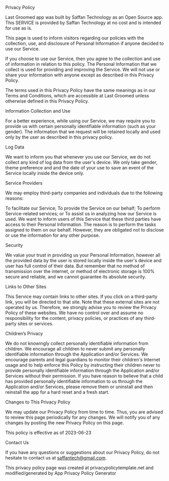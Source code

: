 Privacy Policy

Last Groomed app was built by Saffan Technology as an Open Source app. This SERVICE is provided by Saffan Technology at no cost and is intended for use as is.

This page is used to inform visitors regarding our policies with the collection, use, and disclosure of Personal Information if anyone decided to use our Service.

If you choose to use our Service, then you agree to the collection and use of information in relation to this policy. The Personal Information that we collect is used for providing and improving the Service. We will not use or share your information with anyone except as described in this Privacy Policy.

The terms used in this Privacy Policy have the same meanings as in our Terms and Conditions, which are accessible at Last Groomed unless otherwise defined in this Privacy Policy.

Information Collection and Use

For a better experience, while using our Service, we may require you to provide us with certain personally identifiable information (such as your gender). The information that we request will be retained locally and used only by the user as described in this privacy policy.

Log Data

We want to inform you that whenever you use our Service, we do not collect any kind of log data from the user's device. We only take gender, theme preference and and the date of your use to save an event of the Service locally inside the device only.

Service Providers

We may employ third-party companies and individuals due to the following reasons:

To facilitate our Service;
To provide the Service on our behalf;
To perform Service-related services; or
To assist us in analyzing how our Service is used.
We want to inform users of this Service that these third parties have access to their Personal Information. The reason is to perform the tasks assigned to them on our behalf. However, they are obligated not to disclose or use the information for any other purpose.

Security

We value your trust in providing us your Personal Information, however all the provided data by the user is stored locally inside the user's device and user has full control of their data. But remember that no method of transmission over the internet, or method of electronic storage is 100% secure and reliable, and we cannot guarantee its absolute security.

Links to Other Sites

This Service may contain links to other sites. If you click on a third-party link, you will be directed to that site. Note that these external sites are not operated by us. Therefore, we strongly advise you to review the Privacy Policy of these websites. We have no control over and assume no responsibility for the content, privacy policies, or practices of any third-party sites or services.

Children’s Privacy

We do not knowingly collect personally identifiable information from children. We encourage all children to never submit any personally identifiable information through the Application and/or Services. We encourage parents and legal guardians to monitor their children's Internet usage and to help enforce this Policy by instructing their children never to provide personally identifiable information through the Application and/or Services without their permission. If you have reason to believe that a child has provided personally identifiable information to us through the Application and/or Services, please remove them  or uninstall and then reinstall the app for a hard reset and a fresh start.

Changes to This Privacy Policy

We may update our Privacy Policy from time to time. Thus, you are advised to review this page periodically for any changes. We will notify you of any changes by posting the new Privacy Policy on this page.

This policy is effective as of 2023-06-23

Contact Us

If you have any questions or suggestions about our Privacy Policy, do not hesitate to contact us at saffantech@gmail.com.

This privacy policy page was created at privacypolicytemplate.net and modified/generated by App Privacy Policy Generator